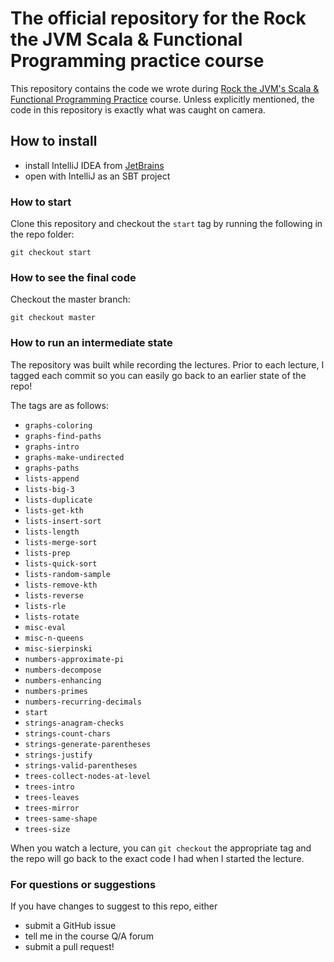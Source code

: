 # The official repository for the Rock the JVM Scala & Functional Programming practice course

This repository contains the code we wrote during  [Rock the JVM's Scala & Functional Programming Practice](https://rockthejvm.com/course/scala-functional-programming-practice) course. Unless explicitly mentioned, the code in this repository is exactly what was caught on camera.

## How to install

- install IntelliJ IDEA from [JetBrains](https://jetbrains.com)
- open with IntelliJ as an SBT project

### How to start

Clone this repository and checkout the `start` tag by running the following in the repo folder:

```
git checkout start
```

### How to see the final code

Checkout the master branch:
```
git checkout master
```

### How to run an intermediate state

The repository was built while recording the lectures. Prior to each lecture, I tagged each commit so you can easily go back to an earlier state of the repo!

The tags are as follows:

* `graphs-coloring`
* `graphs-find-paths`
* `graphs-intro`
* `graphs-make-undirected`
* `graphs-paths`
* `lists-append`
* `lists-big-3`
* `lists-duplicate`
* `lists-get-kth`
* `lists-insert-sort`
* `lists-length`
* `lists-merge-sort`
* `lists-prep`
* `lists-quick-sort`
* `lists-random-sample`
* `lists-remove-kth`
* `lists-reverse`
* `lists-rle`
* `lists-rotate`
* `misc-eval`
* `misc-n-queens`
* `misc-sierpinski`
* `numbers-approximate-pi`
* `numbers-decompose`
* `numbers-enhancing`
* `numbers-primes`
* `numbers-recurring-decimals`
* `start`
* `strings-anagram-checks`
* `strings-count-chars`
* `strings-generate-parentheses`
* `strings-justify`
* `strings-valid-parentheses`
* `trees-collect-nodes-at-level`
* `trees-intro`
* `trees-leaves`
* `trees-mirror`
* `trees-same-shape`
* `trees-size`

When you watch a lecture, you can `git checkout` the appropriate tag and the repo will go back to the exact code I had when I started the lecture.

### For questions or suggestions

If you have changes to suggest to this repo, either
- submit a GitHub issue
- tell me in the course Q/A forum
- submit a pull request!
